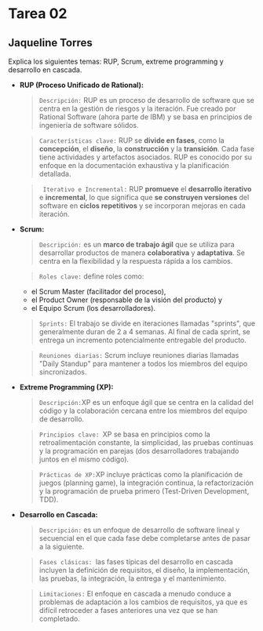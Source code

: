 # Tarea 02
## Jaqueline Torres

Explica los siguientes temas: RUP, Scrum, extreme programming y desarrollo en cascada.

- **RUP (Proceso Unificado de Rational):**

    > `Descripción:` RUP es un proceso de desarrollo de software que se centra en la gestión de riesgos y la iteración. Fue creado por Rational Software (ahora parte de IBM) y se basa en principios de ingeniería de software sólidos.

    > `Características clave:` RUP se **divide en fases**, como la **concepción**, el **diseño**, la **construcción** y la **transición**. Cada fase tiene actividades y artefactos asociados. RUP es conocido por su enfoque en la documentación exhaustiva y la planificación detallada.

   > ` Iterativo e Incremental:` RUP **promueve** el **desarrollo iterativo** e **incremental**, lo que significa que **se construyen versiones** del software en **ciclos repetitivos** y se incorporan mejoras en cada iteración.

- **Scrum:**

    > `Descripción:` es un **marco de trabajo ágil** que se utiliza para desarrollar productos de manera **colaborativa** y **adaptativa**. Se centra en la flexibilidad y la respuesta rápida a los cambios.

    > `Roles clave:` define roles como:
    - el Scrum Master (facilitador del proceso), 
    - el Product Owner (responsable de la visión del producto) y 
    - el Equipo Scrum (los desarrolladores).

   > `Sprints:` El trabajo se divide en iteraciones llamadas "sprints", que generalmente duran de 2 a 4 semanas. Al final de cada sprint, se entrega un incremento potencialmente entregable del producto.

  > `Reuniones diarias:` Scrum incluye reuniones diarias llamadas "Daily Standup" para mantener a todos los miembros del equipo sincronizados.

- **Extreme Programming (XP):**
  > `Descripción:`XP es un enfoque ágil que se centra en la calidad del código y la colaboración cercana entre los miembros del equipo de desarrollo.

  > `Principios clave: `XP se basa en principios como la retroalimentación constante, la simplicidad, las pruebas continuas y la programación en parejas (dos desarrolladores trabajando juntos en el mismo código).

  > `Prácticas de XP:`XP incluye prácticas como la planificación de juegos (planning game), la integración continua, la refactorización y la programación de prueba primero (Test-Driven Development, TDD).

- **Desarrollo en Cascada:**
  > `Descripción:` es un enfoque de desarrollo de software lineal y secuencial en el que cada fase debe completarse antes de pasar a la siguiente.

  > `Fases clásicas: `las fases típicas del desarrollo en cascada incluyen la definición de requisitos, el diseño, la implementación, las pruebas, la integración, la entrega y el mantenimiento.

  > `Limitaciones:` El enfoque en cascada a menudo conduce a problemas de adaptación a los cambios de requisitos, ya que es difícil retroceder a fases anteriores una vez que se han completado.